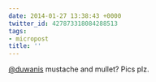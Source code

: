```yaml
---
date: 2014-01-27 13:38:43 +0000
twitter_id: 427873318084288513
tags:
- micropost
title: ''
---
```


[@duwanis](https://twitter.com/duwanis) mustache and mullet? Pics plz.
